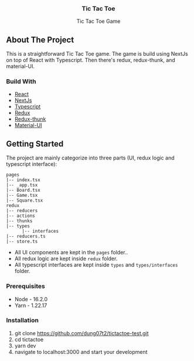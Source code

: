 <div id="top"></div>
<!-- PROJECT LOGO -->
<br />
<div align="center">
  <a href="https://github.com/dung07t2/tictactoe-test.git">
  </a>

<h3 align="center">Tic Tac Toe</h3>

  <p align="center">
    Tic Tac Toe Game
  </p>
</div>

<!-- ABOUT THE PROJECT -->

## About The Project

This is a straightforward Tic Tac Toe game.
The game is build using NextJs on top of React with Typescript.
Then there's redux, redux-thunk, and material-UI.

### Build With

-   [React](https://reactjs.org/)
-   [NextJs](https://nextjs.org/docs/basic-features/typescript)
-   [Typescript](https://www.typescriptlang.org/)
-   [Redux](https://redux.js.org/)
-   [Redux-thunk](https://github.com/reduxjs/redux-thunk)
-   [Material-UI](https://mui.com/)

<!-- GETTING STARTED -->

## Getting Started

The project are mainly categorize into three parts (UI, redux logic and typescript interface):

```
pages
|-- index.tsx
|-- _app.tsx
|-- Board.tsx
|-- Game.tsx
|-- Square.tsx
redux
|-- reducers
|-- actions
|-- thunks
|-- types
      |-- interfaces
|-- reducers.ts
|-- store.ts
```

-   All UI components are kept in the `pages` folder..
-   All redux logic are kept inside `redux` folder.
-   All typescript interfaces are kept inside `types` and `types/interfaces` folder.

### Prerequisites

-   Node - 16.2.0
-   Yarn - 1.22.17

### Installation

1. git clone https://github.com/dung07t2/tictactoe-test.git
2. cd tictactoe
3. yarn dev
4. navigate to localhost:3000 and start your development
